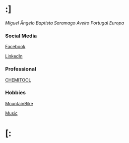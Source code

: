 # :]

*Miguel Ângelo Baptista Saramago*
*Aveiro*
*Portugal*
*Europa*

### Social Media

[Facebook](https://www.facebook.com/profile.php?id=100009883964055&locale=pt_PT)

[LinkedIn](https://pt.linkedin.com/in/miguel-saramago-ab542a12)

### Professional

[CHEMITOOL](https://chemitool.com/)

### Hobbies

[MountainBike](https://www.uci.org/discipline/mountain-bike/4LArSj7CKcytMrGEDtKwkb?discipline=MTB)

[Music](https://open.spotify.com/intl-pt)

# [: